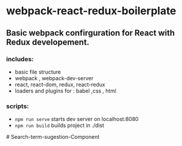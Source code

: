 # webpack-react-redux-boilerplate

<h2>Basic webpack confirguration for React with Redux developement. </h2>

<h3>includes:</h3> 
<ul>
  <li>basic file structure</li>
  <li>webpack , webpack-dev-server</li>
  <li>react, react-dom, redux, react-redux</li>
  <li>loaders and plugins for  : babel ,css , html </li>
</ul>
<h3>scripts:</h3>
<ul>
  <li><code>npm run serve</code> starts dev server on localhost:8080</li>
  <li><code>npm run build</code> builds project in ./dist</li>
</ul>#   S e a r c h - t e r m - s u g e s t i o n - C o m p o n e n t  
 